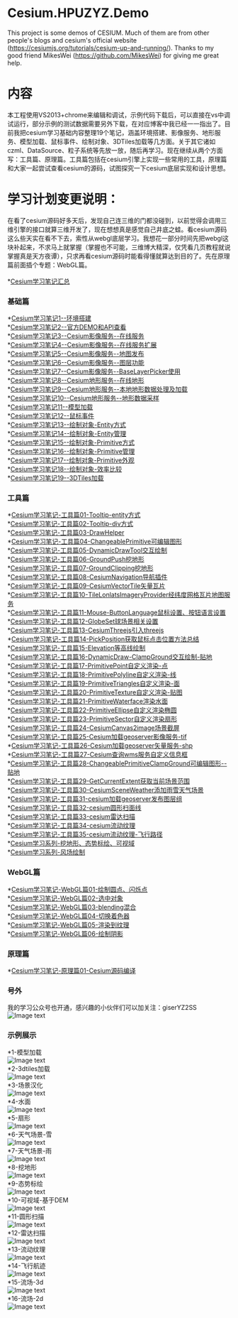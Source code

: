 # Cesium.HPUZYZ.Demo
This project is some demos of CESIUM. Much of them are from other people's blogs and cesium's official website (https://cesiumjs.org/tutorials/cesium-up-and-running/). Thanks to my good friend MikesWei (https://github.com/MikesWei) for giving me great help.
# 内容
本工程使用VS2013+chrome来编辑和调试，示例代码下载后，可以直接在vs中调试运行，部分示例的测试数据需要另外下载，在对应博客中我已经一一指出了。目前我把cesium学习基础内容整理19个笔记，涵盖环境搭建、影像服务、地形服务、模型加载、鼠标事件、绘制对象、3DTiles加载等几方面。关于其它诸如czml、DataSource、粒子系统等先放一放，随后再学习。现在继续从两个方面写：工具篇、原理篇。工具篇包括在cesium引擎上实现一些常用的工具，原理篇和大家一起尝试查看cesium的源码，试图探究一下cesium底层实现和设计思想。
# 学习计划变更说明：
在看了cesium源码好多天后，发现自己连三维的门都没碰到，以前觉得会调用三维引擎的接口就算三维开发了，现在想想真是感觉自己井底之蛙。看cesium源码这么些天实在看不下去，索性从webgl底层学习。我想花一部分时间先把webgl这块补起来，不求马上就掌握（掌握也不可能，三维博大精深，仅凭看几页教程就说掌握真是天方夜谭），只求再看cesium源码时能看得懂就算达到目的了。先在原理篇前面插个专题：WebGL篇。
</br>
</br>
*[Cesium学习笔记汇总](http://blog.sina.com.cn/s/blog_15e866bbe0102xu2f.html) </br>
### 基础篇
*[Cesium学习笔记1--环境搭建](http://blog.sina.com.cn/s/blog_15e866bbe0102xleh.html) </br>
*[Cesium学习笔记2--官方DEMO和API查看](http://blog.sina.com.cn/s/blog_15e866bbe0102xm9s.html) </br>
*[Cesium学习笔记3--Cesium影像服务--在线服务](http://blog.sina.com.cn/s/blog_15e866bbe0102xmo5.html) </br>
*[Cesium学习笔记4--Cesium影像服务--在线服务扩展](http://blog.sina.com.cn/s/blog_15e866bbe0102xmo6.html) </br>
*[Cesium学习笔记5--Cesium影像服务--地图发布](http://blog.sina.com.cn/s/blog_15e866bbe0102xn72.html) </br>
*[Cesium学习笔记6--Cesium影像服务--图层功能](http://blog.sina.com.cn/s/blog_15e866bbe0102xnmj.html) </br>
*[Cesium学习笔记7--Cesium影像服务--BaseLayerPicker使用](http://blog.sina.com.cn/s/blog_15e866bbe0102xnml.html) </br>
*[Cesium学习笔记8--Cesium地形服务--在线地形](http://blog.sina.com.cn/s/blog_15e866bbe0102xoak.html) </br>
*[Cesium学习笔记9--Cesium地形服务--本地地形数据处理及加载](http://blog.sina.com.cn/s/blog_15e866bbe0102xofa.html) </br>
*[Cesium学习笔记10--Cesium地形服务--地形数据采样](http://blog.sina.com.cn/s/blog_15e866bbe0102xoo7.html) </br>
*[Cesium学习笔记11--模型加载](http://blog.sina.com.cn/s/blog_15e866bbe0102xpsm.html) </br>
*[Cesium学习笔记12--鼠标事件](http://blog.sina.com.cn/s/blog_15e866bbe0102xq8d.html) </br>
*[Cesium学习笔记13--绘制对象-Entity方式](http://blog.sina.com.cn/s/blog_15e866bbe0102xqsx.html) </br>
*[Cesium学习笔记14--绘制对象-Entity管理](http://blog.sina.com.cn/s/blog_15e866bbe0102xrt2.html) </br>
*[Cesium学习笔记15--绘制对象-Primitive方式](http://blog.sina.com.cn/s/blog_15e866bbe0102xse8.html) </br>
*[Cesium学习笔记16--绘制对象-Primitive管理](http://blog.sina.com.cn/s/blog_15e866bbe0102xseb.html) </br>
*[Cesium学习笔记17--绘制对象-Primitive外观](http://blog.sina.com.cn/s/blog_15e866bbe0102xsi8.html) </br>
*[Cesium学习笔记18--绘制对象-效率比较](http://blog.sina.com.cn/s/blog_15e866bbe0102xsj3.html) </br>
*[Cesium学习笔记19--3DTiles加载](http://blog.sina.com.cn/s/blog_15e866bbe0102xt9i.html) 
### 工具篇
*[Cesium学习笔记-工具篇01-Tooltip-entity方式](http://blog.sina.com.cn/s/blog_15e866bbe0102xv5f.html) </br>
*[Cesium学习笔记-工具篇02-Tooltip-div方式](http://blog.sina.com.cn/s/blog_15e866bbe0102xv8k.html) </br>
*[Cesium学习笔记-工具篇03-DrawHelper](http://blog.sina.com.cn/s/blog_15e866bbe0102xvwv.html) </br>
*[Cesium学习笔记-工具篇04-ChangeablePrimitive可编辑图形](http://blog.sina.com.cn/s/blog_15e866bbe0102xvwx.html) </br>
*[Cesium学习笔记-工具篇05-DynamicDrawTool交互绘制](http://blog.sina.com.cn/s/blog_15e866bbe0102xvx1.html) </br>
*[Cesium学习笔记-工具篇06-GroundPush挖地形](http://blog.sina.com.cn/s/blog_15e866bbe0102xwyb.html) </br>
*[Cesium学习笔记-工具篇07-GroundClipping挖地形](http://blog.sina.com.cn/s/blog_15e866bbe0102xwyd.html) </br>
*[Cesium学习笔记-工具篇08-CesiumNavigation导航插件](http://blog.sina.com.cn/s/blog_15e866bbe0102xxcw.html) </br>
*[Cesium学习笔记-工具篇09-CesiumVectorTile矢量瓦片](http://blog.sina.com.cn/s/blog_15e866bbe0102xxd1.html) </br>
*[Cesium学习笔记-工具篇10-TileLonlatsImageryProvider经纬度网格瓦片地图服务](http://blog.sina.com.cn/s/blog_15e866bbe0102xxme.html) </br>
*[Cesium学习笔记-工具篇11-Mouse-ButtonLanguage鼠标设置、按钮语言设置](http://blog.sina.com.cn/s/blog_15e866bbe0102xyn0.html) </br>
*[Cesium学习笔记-工具篇12-GlobeSet球场景相关设置](http://blog.sina.com.cn/s/blog_15e866bbe0102xyny.html) </br>
*[Cesium学习笔记-工具篇13-CesiumThreejs引入threejs](http://blog.sina.com.cn/s/blog_15e866bbe0102xz2g.html) </br>
*[Cesium学习笔记-工具篇14-PickPosition获取鼠标点击位置方法总结](http://blog.sina.com.cn/s/blog_15e866bbe0102xz32.html) </br>
*[Cesium学习笔记-工具篇15-Elevation等高线绘制](http://blog.sina.com.cn/s/blog_15e866bbe0102xz6u.html) </br>
*[Cesium学习笔记-工具篇16-DynamicDraw-ClampGround交互绘制-贴地](http://blog.sina.com.cn/s/blog_15e866bbe0102xzbj.html) </br>
*[Cesium学习笔记-工具篇17-PrimitivePoint自定义渲染-点](http://blog.sina.com.cn/s/blog_15e866bbe0102y0ji.html) </br>
*[Cesium学习笔记-工具篇18-PrimitivePolyline自定义渲染-线](http://blog.sina.com.cn/s/blog_15e866bbe0102y0jj.html) </br>
*[Cesium学习笔记-工具篇19-PrimitiveTriangles自定义渲染-面](http://blog.sina.com.cn/s/blog_15e866bbe0102y0jl.html) </br>
*[Cesium学习笔记-工具篇20-PrimitiveTexture自定义渲染-贴图](http://blog.sina.com.cn/s/blog_15e866bbe0102y0jm.html) </br>
*[Cesium学习笔记-工具篇21-PrimitiveWaterface渲染水面](http://blog.sina.com.cn/s/blog_15e866bbe0102y0ql.html) </br>
*[Cesium学习笔记-工具篇22-PrimitiveEllipse自定义渲染椭圆](http://blog.sina.com.cn/s/blog_15e866bbe0102y0qn.html) </br>
*[Cesium学习笔记-工具篇23-PrimitiveSector自定义渲染扇形](http://blog.sina.com.cn/s/blog_15e866bbe0102y12s.html) </br>
*[Cesium学习笔记-工具篇24-CesiumCanvas2image场景截屏](http://blog.sina.com.cn/s/blog_15e866bbe0102y136.html) </br>
*[Cesium学习笔记-工具篇25-Cesium加载geoserver影像服务-tif](http://blog.sina.com.cn/s/blog_15e866bbe0102y2iz.html) </br>
*[Cesium学习笔记-工具篇26-Cesium加载geoserver矢量服务-shp](http://blog.sina.com.cn/s/blog_15e866bbe0102y2ps.html) </br>
*[Cesium学习笔记-工具篇27-Cesium查询wms服务自定义信息框](http://blog.sina.com.cn/s/blog_15e866bbe0102y32b.html) </br>
*[Cesium学习笔记-工具篇28-ChangeablePrimitiveClampGround可编辑图形--贴地](http://blog.sina.com.cn/s/blog_15e866bbe0102y47m.html) </br>
*[Cesium学习笔记-工具篇29-GetCurrentExtent获取当前场景范围](http://blog.sina.com.cn/s/blog_15e866bbe0102y5no.html) </br>
*[Cesium学习笔记-工具篇30-CesiumSceneWeather添加雨雪天气场景](http://blog.sina.com.cn/s/blog_15e866bbe0102yfpc.html) </br>
*[Cesium学习笔记-工具篇31-cesium加载geoserver发布图层组](http://blog.sina.com.cn/s/blog_15e866bbe0102ygtt.html) </br>
*[Cesium学习笔记-工具篇32-cesium圆形扫面线](http://blog.sina.com.cn/s/blog_15e866bbe0102yiw2.html) </br>
*[Cesium学习笔记-工具篇33-cesium雷达扫描](http://blog.sina.com.cn/s/blog_15e866bbe0102yj4e.html) </br>
*[Cesium学习笔记-工具篇34-cesium流动纹理](http://blog.sina.com.cn/s/blog_15e866bbe0102yjaj.html) </br>
*[Cesium学习笔记-工具篇35-cesium流动纹理-飞行路径](http://blog.sina.com.cn/s/blog_15e866bbe0102yjdy.html) </br>
*[Cesium学习系列-挖地形、态势标绘、可视域](http://blog.sina.com.cn/s/blog_15e866bbe0102ykk1.html) </br>
*[Cesium学习系列-风场绘制](http://blog.sina.com.cn/s/blog_15e866bbe0102ykkb.html)
### WebGL篇
*[Cesium学习笔记-WebGL篇01-绘制圆点、闪烁点](http://blog.sina.com.cn/s/blog_15e866bbe0102yeq7.html) </br>
*[Cesium学习笔记-WebGL篇02-选中对象](http://blog.sina.com.cn/s/blog_15e866bbe0102yfyv.html) </br>
*[Cesium学习笔记-WebGL篇03-blending混合](http://blog.sina.com.cn/s/blog_15e866bbe0102yhw5.html) </br>
*[Cesium学习笔记-WebGL篇04-切换着色器](http://blog.sina.com.cn/s/blog_15e866bbe0102yhwf.html) </br>
*[Cesium学习笔记-WebGL篇05-渲染到纹理](http://blog.sina.com.cn/s/blog_15e866bbe0102yi3v.html) </br>
*[Cesium学习笔记-WebGL篇06-绘制阴影](http://blog.sina.com.cn/s/blog_15e866bbe0102yi8o.html)
### 原理篇
*[Cesium学习笔记-原理篇01-Cesium源码编译](http://blog.sina.com.cn/s/blog_15e866bbe0102y8c2.html)
### 号外
我的学习公众号也开通，感兴趣的小伙伴们可以加关注：giserYZ2SS </br>
![Image text](https://github.com/YanzheZhang/Cesium.HPUZYZ.Demo/blob/master/%E5%85%AC%E4%BC%97%E5%8F%B7.png) </br>
### 示例展示
*1-模型加载 </br>
![Image text](https://github.com/YanzheZhang/Cesium.HPUZYZ.Demo/blob/master/Assets/3-1LoadModel-GLTF.png) </br>
*2-3dtiles加载 </br>
![Image text](https://github.com/YanzheZhang/Cesium.HPUZYZ.Demo/blob/master/Assets/6-1Tileset-Laod.html.png) </br>
*3-场景汉化 </br>
![Image text](https://github.com/YanzheZhang/Cesium.HPUZYZ.Demo/blob/master/Assets/Tools-10Mouse-ButtonLanguage.png) </br>
*4-水面 </br>
![Image text](https://github.com/YanzheZhang/Cesium.HPUZYZ.Demo/blob/master/Assets/Tools-20PrimitiveWaterface.png) </br>
*5-扇形 </br>
![Image text](https://github.com/YanzheZhang/Cesium.HPUZYZ.Demo/blob/master/Assets/Tools-22PrimitiveSector.png) </br>
*6-天气场景-雪 </br>
![Image text](https://github.com/YanzheZhang/Cesium.HPUZYZ.Demo/blob/master/Assets/Tools-29postProcess-Snow.png) </br>
*7-天气场景-雨 </br>
![Image text](https://github.com/YanzheZhang/Cesium.HPUZYZ.Demo/blob/master/Assets/Tools-30postProcess-Rain.png) </br>
*8-挖地形 </br>
![Image text](https://github.com/YanzheZhang/Cesium.HPUZYZ.Demo/blob/master/Assets/CircleClipping.gif) </br>
*9-态势标绘 </br>
![Image text](https://github.com/YanzheZhang/Cesium.HPUZYZ.Demo/blob/master/Assets/Plot.gif) </br>
*10-可视域-基于DEM </br>
![Image text](https://github.com/YanzheZhang/Cesium.HPUZYZ.Demo/blob/master/Assets/Tools-36ViewBaseDEM.gif) </br>
*11-圆形扫描 </br>
![Image text](https://github.com/YanzheZhang/Cesium.HPUZYZ.Demo/blob/master/Assets/Tools32-CricleScan.gif) </br>
*12-雷达扫描 </br>
![Image text](https://github.com/YanzheZhang/Cesium.HPUZYZ.Demo/blob/master/Assets/Tools33-RadarScan.gif) </br>
*13-流动纹理 </br>
![Image text](https://github.com/YanzheZhang/Cesium.HPUZYZ.Demo/blob/master/Assets/Tools34-TrailLine.gif) </br>
*14-飞行航迹 </br>
![Image text](https://github.com/YanzheZhang/Cesium.HPUZYZ.Demo/blob/master/Assets/Tools35-FlyPath.gif) </br>
*15-流场-3d </br>
![Image text](https://github.com/YanzheZhang/Cesium.HPUZYZ.Demo/blob/master/Assets/Tools-37CesiumWind-3d.gif) </br>
*16-流场-2d </br>
![Image text](https://github.com/YanzheZhang/Cesium.HPUZYZ.Demo/blob/master/Assets/Tools-37Wind-2d.gif) </br>
